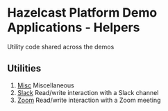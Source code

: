 # Hazelcast Platform Demo Applications - Helpers

Utility code shared across the demos

## Utilities

1. [Misc](./misc) Miscellaneous
2. [Slack](./slack) Read/write interaction with a Slack channel
2. [Zoom](./zoom) Read/write interaction with a Zoom meeting
